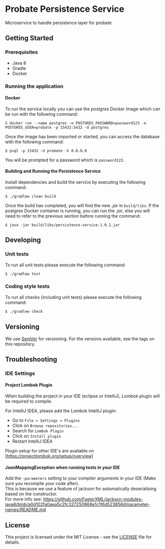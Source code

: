 # Probate Persistence Service 
Microservice to handle persistence layer for probate

## Getting Started
### Prerequisites
- Java 8
- Gradle
- Docker


### Running the application
#### Docker
To run the service locally you can use the *postgres* Docker image which can be run with the following command:  
```
S docker run --name postgres -e POSTGRES_PASSWORD=password123 -e POSTGRES_USER=probate -p 15432:5432 -d postgres
```

Once the image has been imported or started, you can access the database with the following command:  
```
$ psql -p 15432 -U probate -h 0.0.0.0
```  
You will be prompted for a password which is `password123`.

#### Building and Running the Persistence Service
Install dependencies and build the service by executing the following command:  
```
$ ./gradlew clean build
```

Once the build has completed, you will find the new *.jar* in `build/libs`. If the postgres Docker container is running, you can run the *.jar*, else you will need to refer to the previous section before running the command:  
```
$ java -jar build/libs/persistence-service-1.0.1.jar
```

## Developing

### Unit tests

To run all unit tests please execute the following command:

```bash
$ ./gradlew test
```

### Coding style tests

To run all checks (including unit tests) please execute the following command:

```bash
$ ./gradlew check
```

## Versioning

We use [SemVer](http://semver.org/) for versioning.
For the versions available, see the tags on this repository.

## Troubleshooting

### IDE Settings

#### Project Lombok Plugin
When building the project in your IDE (eclipse or IntelliJ), Lombok plugin will be required to compile. 

For IntelliJ IDEA, please add the Lombok IntelliJ plugin:
* Go to `File > Settings > Plugins`
* Click on `Browse repositories...`
* Search for `Lombok Plugin`
* Click on `Install plugin`
* Restart IntelliJ IDEA

Plugin setup for other IDE's are available on [https://projectlombok.org/setup/overview]

#### JsonMappingException when running tests in your IDE
Add the `-parameters` setting to your compiler arguments in your IDE (Make sure you recompile your code after).  
This is because we use a feature of jackson for automatically deserialising based on the constructor.  
For more info see: https://github.com/FasterXML/jackson-modules-java8/blob/a0d102fa0aea5c2fc327250868e1c1f6d523856d/parameter-names/README.md

## License

This project is licensed under the MIT License - see the [LICENSE](LICENSE.md) file for details.
